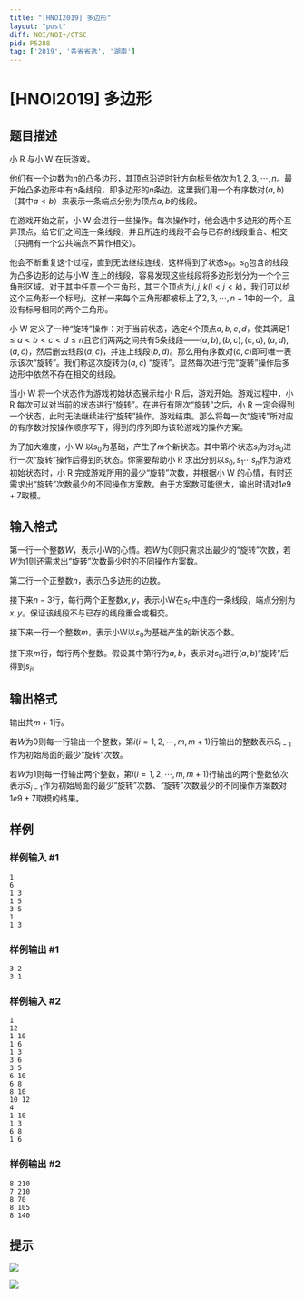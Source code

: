```yaml
---
title: "[HNOI2019] 多边形"
layout: "post"
diff: NOI/NOI+/CTSC
pid: P5288
tag: ['2019', '各省省选', '湖南']
---
```

# [HNOI2019] 多边形
## 题目描述

小 R 与小 W 在玩游戏。

他们有一个边数为$n$的凸多边形，其顶点沿逆时针方向标号依次为$1,2,3,\cdots , n$。最开始凸多边形中有$n$条线段，即多边形的$n$条边。这里我们用一个有序数对$(a, b)$（其中$a < b$）来表示一条端点分别为顶点$a,b$的线段。

在游戏开始之前，小 W 会进行一些操作。每次操作时，他会选中多边形的两个互异顶点，给它们之间连一条线段，并且所连的线段不会与已存的线段重合、相交（只拥有一个公共端点不算作相交）。

他会不断重复这个过程，直到无法继续连线，这样得到了状态$s_0$。$s_0$包含的线段为凸多边形的边与小W 连上的线段，容易发现这些线段将多边形划分为一个个三角形区域。对于其中任意一个三角形，其三个顶点为$i,j,k(i < j < k)$，我们可以给这个三角形一个标号$j$，这样一来每个三角形都被标上了$2,3, \cdots , n - 1$中的一个，且没有标号相同的两个三角形。

小 W 定义了一种“旋转”操作：对于当前状态，选定$4$个顶点$a,b,c,d$，使其满足$1 \leq a < b < c <d \leq n$且它们两两之间共有$5$条线段——$(a,b), (b,c), (c,d), (a,d), (a,c)$，然后删去线段$(a,c)$，并连上线段$(b,d)$。那么用有序数对$(a,c)$即可唯一表示该次“旋转”。我们称这次旋转为$(a,c)$ “旋转”。显然每次进行完“旋转”操作后多边形中依然不存在相交的线段。

当小 W 将一个状态作为游戏初始状态展示给小 R 后，游戏开始。游戏过程中，小 R 每次可以对当前的状态进行“旋转”。在进行有限次“旋转”之后，小 R 一定会得到一个状态，此时无法继续进行“旋转”操作，游戏结束。那么将每一次“旋转”所对应的有序数对按操作顺序写下，得到的序列即为该轮游戏的操作方案。

为了加大难度，小 W 以$s_0$为基础，产生了$m$个新状态。其中第$i$个状态$s_i$为对$s_0$进行一次“旋转”操作后得到的状态。你需要帮助小 R 求出分别以$s_0,s_1\cdots s_n$作为游戏初始状态时，小 R 完成游戏所用的最少“旋转”次数，并根据小 W 的心情，有时还需求出“旋转”次数最少的不同操作方案数。由于方案数可能很大，输出时请对$1e9+7$取模。
## 输入格式

第一行一个整数$W$，表示小W的心情。若$W$为$0$则只需求出最少的“旋转”次数，若$W$为$1$则还需求出“旋转”次数最少时的不同操作方案数。

第二行一个正整数$n$，表示凸多边形的边数。

接下来$n-3$行，每行两个正整数$x,y$，表示小W在$s_0$中连的一条线段，端点分别为$x,y$。保证该线段不与已存的线段重合或相交。

接下来一行一个整数$m$，表示小W以$s_0$为基础产生的新状态个数。

接下来$m$行，每行两个整数。假设其中第$i$行为$a,b$，表示对$s_0$进行$(a,b)$“旋转”后得到$s_i$。

## 输出格式

输出共$m+1$行。

若$W$为$0$则每一行输出一个整数，第$i(i = 1,2, \cdots , m, m + 1)$行输出的整数表示$S_{i-1}$作为初始局面的最少“旋转”次数。

若$W$为$1$则每一行输出两个整数，第$i(i = 1,2, \cdots , m, m + 1)$行输出的两个整数依次表示$S_{i-1}$作为初始局面的最少“旋转”次数、“旋转”次数最少的不同操作方案数对$1e9+7$取模的结果。

## 样例

### 样例输入 #1
```
1
6
1 3
1 5
3 5
1
1 3
```
### 样例输出 #1
```
3 2
3 1

```
### 样例输入 #2
```
1
12
1 10
1 6
1 3
3 6
3 5
6 10
6 8
8 10
10 12
4
1 10
1 3
6 8
1 6
```
### 样例输出 #2
```
8 210
7 210
8 70
8 105
8 140
```
## 提示

![](https://cdn.luogu.com.cn/upload/pic/56004.png)

![](https://cdn.luogu.com.cn/upload/pic/56005.png)

